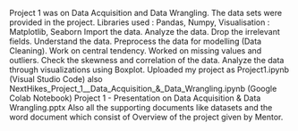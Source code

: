 Project 1 was on Data Acquisition and Data Wrangling.
The data sets were provided in the project.
Libraries used : Pandas, Numpy, 
Visualisation : Matplotlib, Seaborn
Import the data. Analyze the data.
Drop the irrelevant fields.
Understand the data.
Preprocess the data for modelling (Data Cleaning).
Work on central tendency.
Worked on missing values and outliers.
Check the skewness and correlation of the data.
Analyze the data through visualizations using Boxplot.
Uploaded my project as Project1.ipynb (Visual Studio Code) also NextHikes_Project_1__Data_Acquisition_&_Data_Wrangling.ipynb (Google Colab Notebook)
Project 1 - Presentation on Data Acquisition & Data Wrangling.pptx
Also all the supporting documents like datasets and the word document which consist of Overview of the project given by Mentor.

